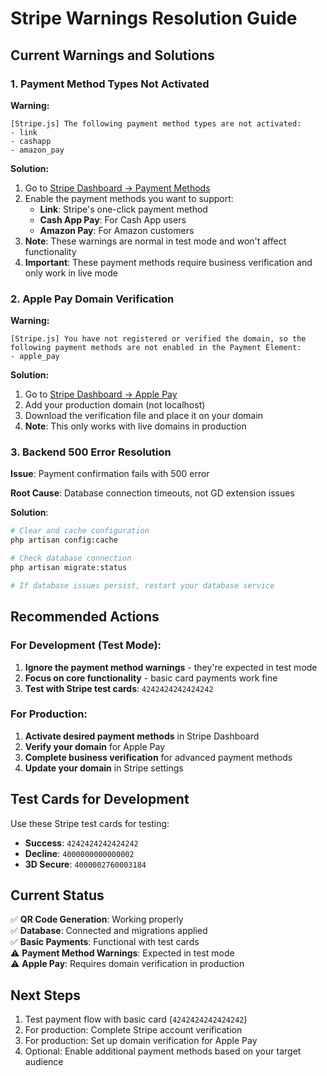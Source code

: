 # Stripe Warnings Resolution Guide

## Current Warnings and Solutions

### 1. Payment Method Types Not Activated

**Warning:**
```
[Stripe.js] The following payment method types are not activated:
- link
- cashapp
- amazon_pay
```

**Solution:**
1. Go to [Stripe Dashboard → Payment Methods](https://dashboard.stripe.com/settings/payment_methods)
2. Enable the payment methods you want to support:
   - **Link**: Stripe's one-click payment method
   - **Cash App Pay**: For Cash App users
   - **Amazon Pay**: For Amazon customers
3. **Note**: These warnings are normal in test mode and won't affect functionality
4. **Important**: These payment methods require business verification and only work in live mode

### 2. Apple Pay Domain Verification

**Warning:**
```
[Stripe.js] You have not registered or verified the domain, so the following payment methods are not enabled in the Payment Element:
- apple_pay
```

**Solution:**
1. Go to [Stripe Dashboard → Apple Pay](https://dashboard.stripe.com/settings/payment_methods)
2. Add your production domain (not localhost)
3. Download the verification file and place it on your domain
4. **Note**: This only works with live domains in production

### 3. Backend 500 Error Resolution

**Issue**: Payment confirmation fails with 500 error

**Root Cause**: Database connection timeouts, not GD extension issues

**Solution**:
```bash
# Clear and cache configuration
php artisan config:cache

# Check database connection
php artisan migrate:status

# If database issues persist, restart your database service
```

## Recommended Actions

### For Development (Test Mode):
1. **Ignore the payment method warnings** - they're expected in test mode
2. **Focus on core functionality** - basic card payments work fine
3. **Test with Stripe test cards**: `4242424242424242`

### For Production:
1. **Activate desired payment methods** in Stripe Dashboard
2. **Verify your domain** for Apple Pay
3. **Complete business verification** for advanced payment methods
4. **Update your domain** in Stripe settings

## Test Cards for Development

Use these Stripe test cards for testing:

- **Success**: `4242424242424242`
- **Decline**: `4000000000000002`
- **3D Secure**: `4000002760003184`

## Current Status

✅ **QR Code Generation**: Working properly  
✅ **Database**: Connected and migrations applied  
✅ **Basic Payments**: Functional with test cards  
⚠️ **Payment Method Warnings**: Expected in test mode  
⚠️ **Apple Pay**: Requires domain verification in production  

## Next Steps

1. Test payment flow with basic card (`4242424242424242`)
2. For production: Complete Stripe account verification
3. For production: Set up domain verification for Apple Pay
4. Optional: Enable additional payment methods based on your target audience
